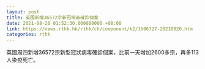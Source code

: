 ```yaml
---
layout: post
title: 英國新增36572宗新冠病毒確診個案
date: 2021-08-20 01:52:30.000000000 +08:00
link: https://news.rthk.hk/rthk/ch/component/k2/1606727-20210820.htm
categories: rthk
---
```


英國周四新增36572宗新型冠狀病毒確診個案，比前一天增加2600多宗，再多113人染疫死亡。

